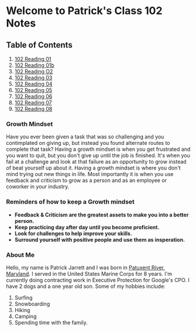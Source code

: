 # Welcome to Patrick's Class 102 Notes

## Table of Contents

1. [102 Reading 01](ReadingNotes01.md)
2. [102 Reading 01b](ReadingNotes01b.md)
3. [102 Reading O2](ReadingNotes02.md)
4. [102 Reading 03](ReadingNotes03.md)
5. [102 Reading 04](ReadingNotes04.md)
6. [102 Reading 05](ReadingNotes05.md)
7. [102 Reading 06](ReadingNotes06a.md)
8. [102 Reading 07](ReadingNotes07.md)
9. [102 Reading 08](ReadingNotes08.md)

### Growth Mindset
Have you ever been given a task that was so challenging and you contimplated on giving up, but instead you found alternate routes to complete that task? Having a growth mindset is when you get frustrated and you want to quit, but you don't give up until the job is finished. It's when you fail at a challenge and look at that failure as an opportunity to grow instead of beat yourself up about it. Having a growth mindset is where you don't mind trying out new things in life. Most importantly it is when you use feedback and criticism to grow as a person and as an employee or coworker in your industry. 

### Reminders of how to keep a Growth mindset 

- **Feedback & Criticism are the greatest assets to make you into a better person.**
- **Keep practicing day after day until you become proficient.**
- **Look for challenges to help improve your skills.**
- **Surround yourself with positive people and use them as insperation.** 

### About Me

Hello, my name is Patrick Jarrett and I was born in [Patuxent River, Maryland](https://www.cnic.navy.mil/regions/ndw/installations/nas_patuxent_river.html). I served in the United States Marine Corps for 8 years. I'm currently doing contracting work in Executive Protection for Google's CPO. I have 2 dogs and a one year old son. Some of my hobbies include:

1. Surfing
2. Snowboarding 
3. Hiking
4. Camping 
5. Spending time with the family.